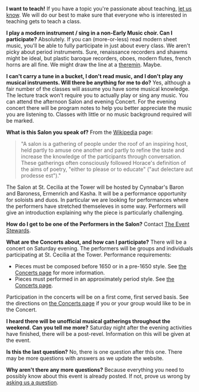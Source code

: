 **I want to teach!**
If you have a topic you're passionate about teaching, [let us know](mailto:ceciliaATcynnabarDOTorg). We will do our best to make sure that everyone who is interested in teaching gets to teach a class.

**I play a modern instrument / sing in a non-Early Music choir. Can I participate?**
Absolutely. If you can (more-or-less) read modern sheet music, you'll be able to fully participate in just about every class. We aren't picky about period instruments. Sure, renaissance recorders and shawms might be ideal, but plastic baroque recorders, oboes, modern flutes, french horns are all fine. We might draw the line at a [theremin](http://en.wikipedia.org/wiki/Theremin). Maybe.

**I can't carry a tune in a bucket, I don't read music, and I don't play any musical instruments. Will there be anything for me to do?**
Yes, although a fair number of the classes will assume you have some musical knowledge. The lecture track won't require you to actually play or sing any music. You can attend the afternoon Salon and evening Concert. For the evening concert there will be program notes to help you better appreciate the music you are listening to. Classes with little or no music background required will be marked.

**What is this Salon you speak of?**
From the [Wikipedia](https://en.wikipedia.org/wiki/Salon_(gathering)) page:

> "A salon is a gathering of people under the roof of an inspiring host, held partly to amuse one another and partly to refine the taste and increase the knowledge of the participants through conversation. These gatherings often consciously followed Horace's definition of the aims of poetry, "either to please or to educate" ("aut delectare aut prodesse est")."

The Salon at St. Cecilia at the Tower will be hosted by Cynnabar's Baron and Baroness, Ermenrich and Kasha. It will be a performance opportunity for soloists and duos. In particular we are looking for performances where the performers have stretched themseleves in some way. Performers will give an introduction explaining why the piece is particularly challenging.

**How do I get to be one of the Performers in the Salon?**
Contact [The Event Stewards](mailto:ceciliaATcynnabarDOTorg).

**What are the Concerts about, and how can I participate?**
There will be a concert on Saturday evening. The performers will be groups and individuals participating at St. Cecilia at the Tower. Performance requirements:

*   Pieces must be composed before 1650 or in a pre-1650 style. See [the Concerts page](#concert) for more information.
*   Pieces must performed in an approximately period style. See [the Concerts page](#concert).

Participation in the concerts will be on a first come, first served basis. See the directions on [the Concerts page](#concert) if you or your group would like to be in the Concert.

**I heard there will be unofficial musical gatherings throughout the weekend. Can you tell me more?**
Saturday night after the evening activities have finished, there will be a post-revel. Information on this will be given at the event.

**Is this the last question?**
No, there is one question after this one. There may be more questions with answers as we update the website.

**Why aren't there any more questions?**
Because everything you need to possibly know about this event is already posted. If not, prove us wrong by [asking us a question](mailto:ceciliaATcynnabarDOTorg).
